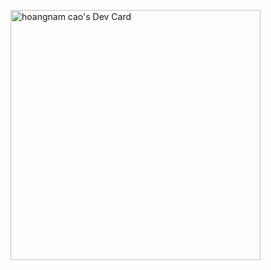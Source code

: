 <a href="https://app.daily.dev/caohoangnam114"><img src="https://api.daily.dev/devcards/7fb28a6832404777958922c96efa6961.png?r=q4w" width="400" alt="hoangnam cao's Dev Card"/></a>

<!---
caohoangnam/caohoangnam is a ✨ special ✨ repository because its `README.md` (this file) appears on your GitHub profile.
You can click the Preview link to take a look at your changes.
--->
